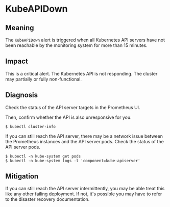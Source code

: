 # KubeAPIDown

## Meaning

The `KubeAPIDown` alert is triggered when all Kubernetes API servers have not
been reachable by the monitoring system for more than 15 minutes.

## Impact

This is a critical alert. The Kubernetes API is not responding. The
cluster may partially or fully non-functional.

## Diagnosis

Check the status of the API server targets in the Prometheus UI.

Then, confirm whether the API is also unresponsive for you:

```console
$ kubectl cluster-info
```

If you can still reach the API server, there may be a network issue between the
Prometheus instances and the API server pods. Check the status of the API server
pods.

```console
$ kubectl -n kube-system get pods
$ kubectl -n kube-system logs -l 'component=kube-apiserver'
```
## Mitigation

If you can still reach the API server intermittently, you may be able treat this
like any other failing deployment. If not, it's possible you may have to refer
to the disaster recovery documentation.
